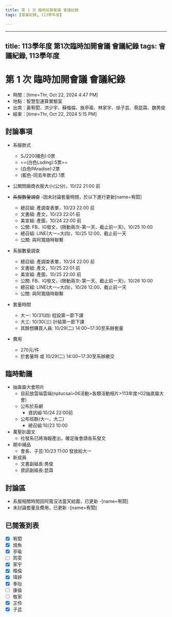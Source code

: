 ```yaml
---
title: 第 1 次 臨時加開會議 會議紀錄
tags: [會議紀錄, 113學年度]

---
```


---
title: 113學年度 第1次臨時加開會議 會議紀錄
tags: 會議紀錄, 113學年度
---

# 第 1 次 臨時加開會議 會議紀錄
- 時間：[time=Thr, Oct 22, 2024 4:47 PM]
- 地點：智慧型運算實驗室
- 出席：黃宥閎、洪少宇、蘇楷倫、施亭瑜、林家宇、徐子芸、蔡昆霖、魏男俊
- 結束：[time=Thr, Oct 22, 2024 5:15 PM]

## 討論事項
- 系服款式
    - SJ220(橘色):0票
    - ==(白色Loding):5票==
    - (白色PAradise):2票
    - (藍色-同去年款式):1票
    
- 公關問廠商衣服大小(公分)，10/22 21:00 前
- ~~系服數量調查~~ -因未討論套量時間，於以下進行更新[name=宥閎]
    - 總召組: 產調查表單，10/23 22:00 前
    - 文書組: 產文，10/23 22:01 前
    - 美宣組: 產圖，10/24 22:00 前
    - 公關: FB、IG發文，(限動兩次-第一天、截止前一天)，10/25 10:00
    - 總召組: LINE(大一~大四)，10/25 12:00、截止前一天
    - 公關: 與阿寬隨時聯繫
- 系服數量調查
    - 總召組: 產調查表單，10/24 22:00 前
    - 文書組: 產文，10/25 22:01 前
    - 美宣組: 產圖，10/25 22:00 前
    - 公關: FB、IG發文，(限動兩次-第一天、截止前一天)，10/26 10:00
    - 總召組: LINE(大一~大四)，10/26 12:00、截止前一天
    - 公關: 與阿寬隨時聯繫
- 套量時間
    - 大一: 10/31(四) 程設第一節下課
    - 大三: 10/30(三) 計結第一節下課
    - 其餘想購買人員: 10/29(二) 14:00~17:30至系辦套量
- 費用
    - 270元/件
    - 於套量時 或 10/29(二) 14:00~17:30至系辦繳交

## 臨時動議
- 抽直屬大會照片
   - 目前放雲端雲端(nptucsai>06活動>各類活動相片>113年度>02抽直屬大會)
   - 公布於系網
        - 資訊組:10/24 22:00前
    - 公布班群(大一、大二)
        - 總召組:10/23 10:00
- 萬聖趴圖文
    - 社發系已將海報產出，確定後會請各系發文
- 期中補品
    - 會長、子芸:10/23 11:00 發放給大一
- 新成員
    - 文書副組長:男俊
    - 資訊副組長:昆霖
## 討論區
- 系服相關時間因阿寬沒法當天給圖，已更新 -[name=宥閎]
- 未討論套量及費用，已更新 -[name=宥閎]

## 已閱簽到表
- [x] 宥閎
- [x] 燒魚
- [x] 亭瑜 
- [ ] 筠雯
- [x] 家宇
- [x] 楷倫
- [x] 瑋婷
- [x] 季珆
- [ ] 康倫
- [ ] 敬家
- [x] 芷伶
- [x] 子芸
